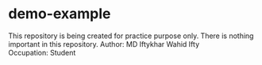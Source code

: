 # demo-example
This repository is being created for practice purpose only. There is nothing important in this repository.
Author: MD Iftykhar Wahid Ifty 
<br/>
Occupation: Student 
<br/>
